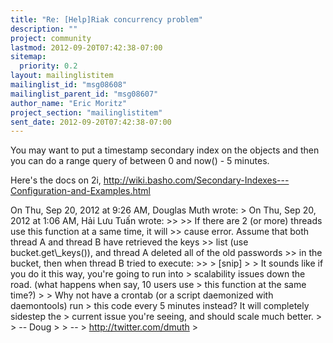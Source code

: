 ```yaml
---
title: "Re: [Help]Riak concurrency problem"
description: ""
project: community
lastmod: 2012-09-20T07:42:38-07:00
sitemap:
  priority: 0.2
layout: mailinglistitem
mailinglist_id: "msg08608"
mailinglist_parent_id: "msg08607"
author_name: "Eric Moritz"
project_section: "mailinglistitem"
sent_date: 2012-09-20T07:42:38-07:00
---
```



You may want to put a timestamp secondary index on the objects and
then you can do a range query of between 0 and now() - 5 minutes.

Here's the docs on 2i,
http://wiki.basho.com/Secondary-Indexes---Configuration-and-Examples.html

On Thu, Sep 20, 2012 at 9:26 AM, Douglas Muth  wrote:
&gt; On Thu, Sep 20, 2012 at 1:06 AM, Hải Lưu Tuấn  wrote:
&gt;&gt;
&gt;&gt; If there are 2 (or more) threads use this function at a same time, it will
&gt;&gt; cause error. Assume that both thread A and thread B have retrieved the keys
&gt;&gt; list (use bucket.get\\_keys()), and thread A deleted all of the old passwords
&gt;&gt; in the bucket, then when thread B tried to execute:
&gt;&gt;
&gt; [snip]
&gt;
&gt; It sounds like if you do it this way, you're going to run into
&gt; scalability issues down the road. (what happens when say, 10 users use
&gt; this function at the same time?)
&gt;
&gt; Why not have a crontab (or a script daemonized with daemontools) run
&gt; this code every 5 minutes instead? It will completely sidestep the
&gt; current issue you're seeing, and should scale much better.
&gt;
&gt; -- Doug
&gt;
&gt; --
&gt; http://twitter.com/dmuth
&gt;

